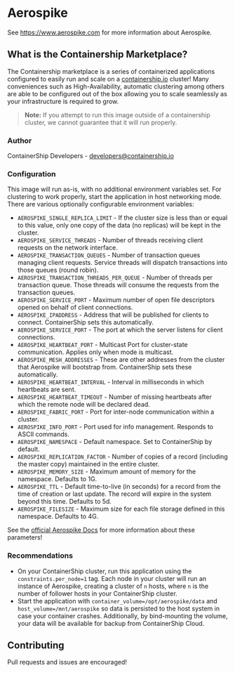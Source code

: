 # Aerospike

See https://www.aerospike.com for more information about Aerospike.

## What is the Containership Marketplace?
The Containership marketplace is a series of containerized applications configured to easily run and scale on a [containership.io](https://containership.io) cluster! Many conveniences such as High-Availability, automatic clustering among others are able to be configured out of the box allowing you to scale seamlessly as your infrastructure is required to grow.

> **Note:** If you attempt to run this image outside of a containership cluster, we cannot guarantee that it will run properly.

### Author
ContainerShip Developers - developers@containership.io

### Configuration
This image will run as-is, with no additional environment variables set. For clustering to work properly, start the application in host networking mode. There are various optionally configurable environment variables:

* `AEROSPIKE_SINGLE_REPLICA_LIMIT` - If the cluster size is less than or equal to this value, only one copy of the data (no replicas) will be kept in the cluster.
* `AEROSPIKE_SERVICE_THREADS` - Number of threads receiving client requests on the network interface.
* `AEROSPIKE_TRANSACTION_QUEUES` - Number of transaction queues managing client requests. Service threads will dispatch transactions into those queues (round robin).
* `AEROSPIKE_TRANSACTION_THREADS_PER_QUEUE` - Number of threads per transaction queue. Those threads will consume the requests from the transaction queues.
* `AEROSPIKE_SERVICE_PORT` - Maximum number of open file descriptors opened on behalf of client connections.
* `AEROSPIKE_IPADDRESS` - Address that will be published for clients to connect. ContainerShip sets this automatically.
* `AEROSPIKE_SERVICE_PORT` - The port at which the server listens for client connections.
* `AEROSPIKE_HEARTBEAT_PORT` - Multicast Port for cluster-state communication. Applies only when mode is multicast.
* `AEROSPIKE_MESH_ADDRESSES` - These are other addresses from the cluster that Aerospike will bootstrap from. ContainerShip sets these automatically.
* `AEROSPIKE_HEARTBEAT_INTERVAL` - Interval in milliseconds in which heartbeats are sent.
* `AEROSPIKE_HEARTBEAT_TIMEOUT` - Number of missing heartbeats after which the remote node will be declared dead.
* `AEROSPIKE_FABRIC_PORT` - Port for inter-node communication within a cluster.
* `AEROSPIKE_INFO_PORT` - Port used for info management. Responds to ASCII commands.
* `AEROSPIKE_NAMESPACE` - Default namespace. Set to ContainerShip by default.
* `AEROSPIKE_REPLICATION_FACTOR` - Number of copies of a record (including the master copy) maintained in the entire cluster.
* `AEROSPIKE_MEMORY_SIZE` - Maximum amount of memory for the namespace. Defaults to 1G.
* `AEROSPIKE_TTL` - Default time-to-live (in seconds) for a record from the time of creation or last update. The record will expire in the system beyond this time. Defaults to 5d.
* `AEROSPIKE_FILESIZE` - Maximum size for each file storage defined in this namespace. Defaults to 4G.

See the [official Aerospike Docs](http://www.aerospike.com/docs/reference/configuration/) for more information about these parameters!

### Recommendations
* On your ContainerShip cluster, run this application using the `constraints.per_node=1` tag. Each node in your cluster will run an instance of Aerospike, creating a cluster of `n` hosts, where `n` is the number of follower hosts in your ContainerShip cluster.
* Start the application with `container_volume=/opt/aerospike/data` and `host_volume=/mnt/aerospike` so data is persisted to the host system in case your container crashes. Additionally, by bind-mounting the volume, your data will be available for backup from ContainerShip Cloud.

## Contributing
Pull requests and issues are encouraged!
